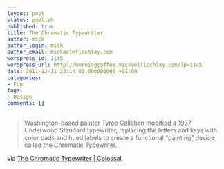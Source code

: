 ```yaml
---
layout: post
status: publish
published: true
title: The Chromatic Typewriter
author: mick
author_login: mick
author_email: mickael@flochlay.com
wordpress_id: 1145
wordpress_url: http://morningcoffee.mickaelflochlay.com/?p=1145
date: 2011-12-11 23:14:05.000000000 +01:00
categories:
- Fun
tags:
- Design
comments: []
---
```

<blockquote>Washington-based painter Tyree Callahan modified a 1937 Underwood Standard typewriter, replacing the letters and keys with color pads and hued labels to create a functional “painting” device called the Chromatic Typewriter.</blockquote>
via <a href="http://www.thisiscolossal.com/2011/12/the-chromatic-typewriter/">The Chromatic Typewriter | Colossal</a>.
